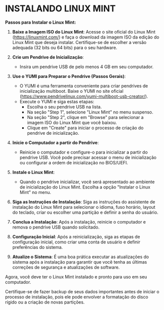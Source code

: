 # INSTALANDO LINUX MINT 
**Passos para Instalar o Linux Mint:**

1. **Baixe a Imagem ISO do Linux Mint**: Acesse o site oficial do Linux Mint (https://linuxmint.com/) e faça o download da imagem ISO da edição do Linux Mint que deseja instalar. Certifique-se de escolher a versão adequada (32 bits ou 64 bits) para o seu hardware.

2. **Crie um Pendrive de Inicialização**:
   - Insira um pendrive USB de pelo menos 4 GB em seu computador.

3. **Use o YUMI para Preparar o Pendrive (Passos Gerais)**:
   - O YUMI é uma ferramenta conveniente para criar pendrives de inicialização multiboot. Baixe o YUMI no site oficial (https://www.pendrivelinux.com/yumi-multiboot-usb-creator/).
   - Execute o YUMI e siga estas etapas:
     - Escolha o seu pendrive USB na lista.
     - Na seção "Step 1", selecione "Linux Mint" no menu suspenso.
     - Na seção "Step 2", clique em "Browse" para selecionar a imagem ISO do Linux Mint que você baixou.
     - Clique em "Create" para iniciar o processo de criação do pendrive de inicialização.
   
4. **Inicie o Computador a partir do Pendrive**:
   - Reinicie o computador e configure-o para inicializar a partir do pendrive USB. Você pode precisar acessar o menu de inicialização ou configurar a ordem de inicialização no BIOS/UEFI.

5. **Instale o Linux Mint**:
   - Quando o pendrive inicializar, você será apresentado ao ambiente de inicialização do Linux Mint. Escolha a opção "Instalar o Linux Mint" no menu.

6. **Siga as Instruções de Instalação**: Siga as instruções do assistente de instalação do Linux Mint para selecionar o idioma, fuso horário, layout do teclado, criar ou escolher uma partição e definir a senha do usuário.

7. **Conclua a Instalação**: Após a instalação, reinicie o computador e remova o pendrive USB quando solicitado.

8. **Configuração Inicial**: Após a reinicialização, siga as etapas de configuração inicial, como criar uma conta de usuário e definir preferências do sistema.

9. **Atualize o Sistema**: É uma boa prática executar as atualizações do sistema após a instalação para garantir que você tenha as últimas correções de segurança e atualizações de software.

Agora, você deve ter o Linux Mint instalado e pronto para uso em seu computador.

Certifique-se de fazer backup de seus dados importantes antes de iniciar o processo de instalação, pois ele pode envolver a formatação do disco rígido ou a criação de novas partições.